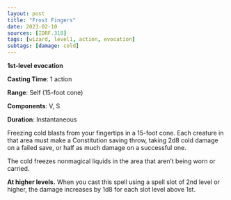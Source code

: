 ```yaml
---
layout: post
title: "Frost Fingers"
date: 2023-02-10
sources: [IDRF.318]
tags: [wizard, level1, action, evocation]
subtags: [damage: cold]
---
```


**1st-level evocation**

**Casting Time**: 1 action

**Range**: Self (15-foot cone)

**Components**: V, S

**Duration**: Instantaneous

Freezing cold blasts from your fingertips in a 15-foot cone. Each creature in that area must make a Constitution saving throw, taking 2d8 cold damage on a failed save, or half as much damage on a successful one.

The cold freezes nonmagical liquids in the area that aren’t being worn or carried.

**At higher levels.** When you cast this spell using a spell slot of 2nd level or higher, the damage increases by 1d8 for each slot level above 1st.
